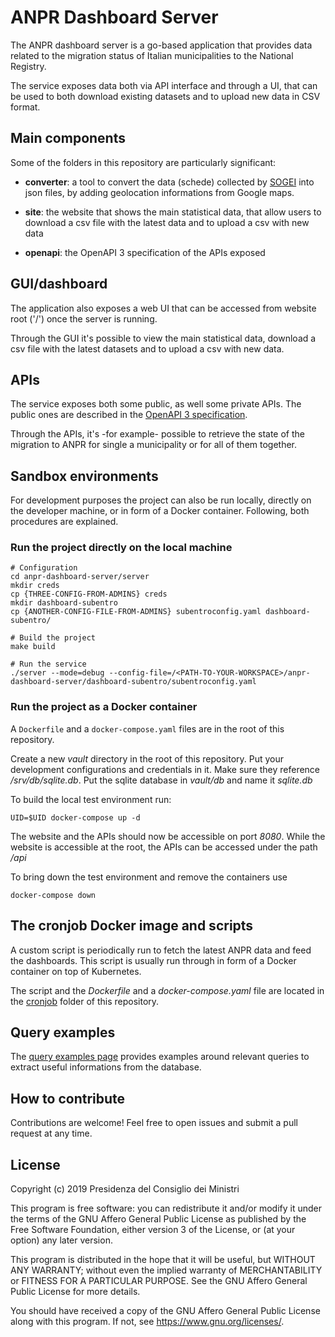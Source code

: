 # ANPR Dashboard Server

The ANPR dashboard server is a go-based application that provides data related to the migration status of Italian municipalities to the National Registry.

The service exposes data both via API interface and through a UI, that can be used to both download existing datasets and to upload new data in CSV format.

## Main components

Some of the folders in this repository are particularly significant:

* **converter**: a tool to convert the data (schede) collected by [SOGEI](http://www.sogei.it/) into json files, by adding geolocation informations from Google maps.

* **site**: the website that shows the main statistical data, that allow users to download a csv file with the latest data and to upload a csv with new data

* **openapi**: the OpenAPI 3 specification of the APIs exposed

## GUI/dashboard

The application also exposes a web UI that can be accessed from website root ('/') once the server is running.

Through the GUI it's possible to view the main statistical data, download a csv file with the latest datasets and to upload a csv with new data.

## APIs

The service exposes both some public, as well some private APIs. The public ones are described in the [OpenAPI 3 specification](openapi/anpr-dashboard.yaml).

Through the APIs, it's -for example- possible to retrieve the state of the migration to ANPR for single a municipality or for all of them together.

## Sandbox environments

For development purposes the project can also be run locally, directly on the developer machine, or in form of a Docker container. Following, both procedures are explained.

### Run the project directly on the local machine

```shell
# Configuration
cd anpr-dashboard-server/server
mkdir creds
cp {THREE-CONFIG-FROM-ADMINS} creds
mkdir dashboard-subentro
cp {ANOTHER-CONFIG-FILE-FROM-ADMINS} subentroconfig.yaml dashboard-subentro/

# Build the project
make build

# Run the service
./server --mode=debug --config-file=/<PATH-TO-YOUR-WORKSPACE>/anpr-dashboard-server/dashboard-subentro/subentroconfig.yaml
```

### Run the project as a Docker container

A `Dockerfile` and a `docker-compose.yaml` files are in the root of this repository.

Create a new *vault* directory in the root of this repository. Put your development configurations and credentials in it. Make sure they reference */srv/db/sqlite.db*. Put the sqlite database in *vault/db* and name it *sqlite.db*

To build the local test environment run:

```shell
UID=$UID docker-compose up -d
```

The website and the APIs should now be accessible on port *8080*. While the website is accessible at the root, the APIs can be accessed under the path */api*

To bring down the test environment and remove the containers use

```shell
docker-compose down
```

## The cronjob Docker image and scripts

A custom script is periodically run to fetch the latest ANPR data and feed the dashboards. This script is usually run through in form of a Docker container on top of Kubernetes.

The script and the *Dockerfile* and a *docker-compose.yaml* file are located in the [cronjob](cronjob) folder of this repository.

## Query examples

The [query examples page](QUERY_EXAMPLES.md) provides examples around relevant queries to extract useful informations from the database.

## How to contribute

Contributions are welcome! Feel free to open issues and submit a pull request at any time.

## License

Copyright (c) 2019 Presidenza del Consiglio dei Ministri

This program is free software: you can redistribute it and/or modify it under the terms of the GNU Affero General Public License as published by the Free Software Foundation, either version 3 of the License, or (at your option) any later version.

This program is distributed in the hope that it will be useful, but WITHOUT ANY WARRANTY; without even the implied warranty of MERCHANTABILITY or FITNESS FOR A PARTICULAR PURPOSE. See the GNU Affero General Public License for more details.

You should have received a copy of the GNU Affero General Public License along with this program.  If not, see <https://www.gnu.org/licenses/>.
